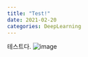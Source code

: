 ```yaml
---
title: "Test!"
date: 2021-02-20
categories: DeepLearning
---
```


테스트다.
![image](https://user-images.githubusercontent.com/40360823/108586773-e1c36d80-7393-11eb-962f-13e0697c45ee.png)



